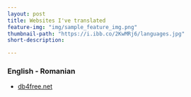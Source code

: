 ```yaml
---
layout: post
title: Websites I've translated
feature-img: "img/sample_feature_img.png"
thumbnail-path: "https://i.ibb.co/2KwMRj6/languages.jpg"
short-description: 

---
```

### English - Romanian

- <a href="https://www.db4free.net/">db4free.net</a>